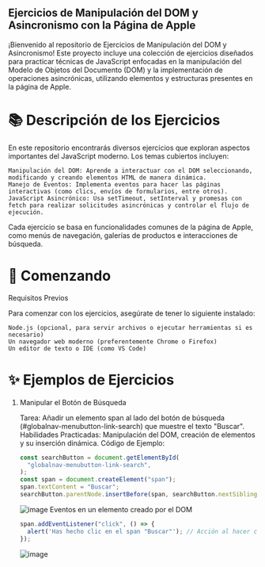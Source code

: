 ## Ejercicios de Manipulación del DOM y Asincronismo con la Página de Apple

¡Bienvenido al repositorio de Ejercicios de Manipulación del DOM y Asincronismo! Este proyecto incluye una colección de ejercicios diseñados para practicar técnicas de JavaScript enfocadas en la manipulación del Modelo de Objetos del Documento (DOM) y la implementación de operaciones asincrónicas, utilizando elementos y estructuras presentes en la página de Apple.

# 📚 Descripción de los Ejercicios

En este repositorio encontrarás diversos ejercicios que exploran aspectos importantes del JavaScript moderno. Los temas cubiertos incluyen:

    Manipulación del DOM: Aprende a interactuar con el DOM seleccionando, modificando y creando elementos HTML de manera dinámica.
    Manejo de Eventos: Implementa eventos para hacer las páginas interactivas (como clics, envíos de formularios, entre otros).
    JavaScript Asincrónico: Usa setTimeout, setInterval y promesas con fetch para realizar solicitudes asincrónicas y controlar el flujo de ejecución.

Cada ejercicio se basa en funcionalidades comunes de la página de Apple, como menús de navegación, galerías de productos e interacciones de búsqueda.

# 🚀 Comenzando

Requisitos Previos

Para comenzar con los ejercicios, asegúrate de tener lo siguiente instalado:

    Node.js (opcional, para servir archivos o ejecutar herramientas si es necesario)
    Un navegador web moderno (preferentemente Chrome o Firefox)
    Un editor de texto o IDE (como VS Code)

# ✨ Ejemplos de Ejercicios

1. Manipular el Botón de Búsqueda

   Tarea: Añadir un elemento span al lado del botón de búsqueda (#globalnav-menubutton-link-search) que muestre el texto "Buscar".
   Habilidades Practicadas: Manipulación del DOM, creación de elementos y su inserción dinámica.
   Código de Ejemplo:

   ```javascript
   const searchButton = document.getElementById(
     "globalnav-menubutton-link-search",
   );
   const span = document.createElement("span");
   span.textContent = "Buscar";
   searchButton.parentNode.insertBefore(span, searchButton.nextSibling);
   ```

   ![image](https://github.com/user-attachments/assets/2be081f7-cadd-4e00-8c56-cff8984d122e)
   Eventos en un elemento creado por el DOM

   ```js
   span.addEventListener("click", () => {
     alert('Has hecho clic en el span "Buscar"'); // Acción al hacer clic
   });
   ```
   ![image](https://github.com/user-attachments/assets/18d9443e-94aa-49bd-b2f5-eba3dbf23138)
